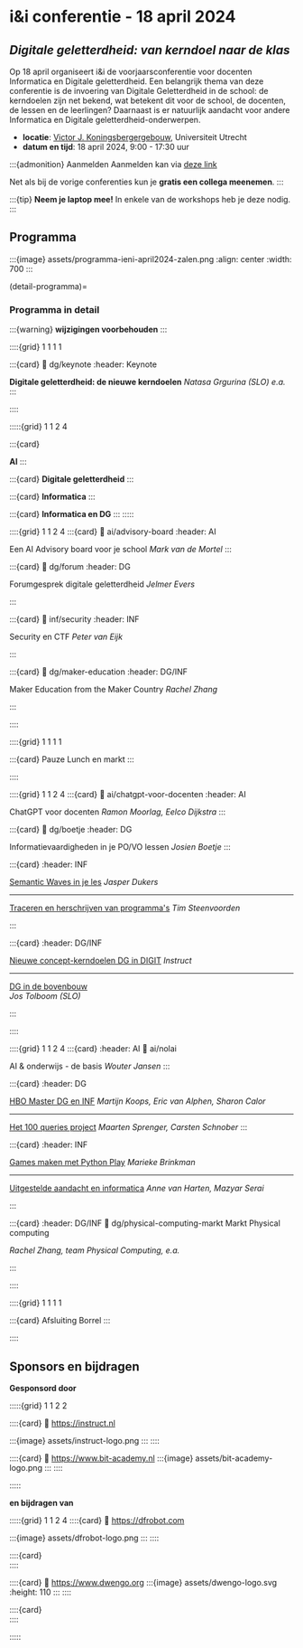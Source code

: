 # i&i conferentie - 18 april 2024

## *Digitale geletterdheid: van kerndoel naar de klas*

Op 18 april organiseert i&i de voorjaarsconferentie voor docenten Informatica en Digitale
geletterdheid. Een belangrijk thema van deze conferentie is de invoering van Digitale
Geletterdheid in de school: de kerndoelen zijn net bekend, wat betekent dit voor de
school, de docenten, de lessen en de leerlingen?
Daarnaast is er natuurlijk aandacht voor andere Informatica en
Digitale geletterdheid-onderwerpen.

* **locatie**: [Victor J. Koningsbergergebouw](https://www.uu.nl/victor-j-koningsbergergebouw),
  Universiteit Utrecht  
* **datum en tijd**: 18 april 2024, 9:00 - 17:30 uur
  
:::{admonition} Aanmelden
Aanmelden kan via [deze link](https://www.smink-registratie.nl/ieni/)

Net als bij de vorige conferenties kun je **gratis een collega meenemen**.
:::

:::{tip}
**Neem je laptop mee!** In enkele van de workshops heb je deze nodig.
:::

## Programma

:::{image} assets/programma-ieni-april2024-zalen.png
:align: center
:width: 700
:::

(detail-programma)=
### Programma in detail

:::{warning} 
**wijzigingen voorbehouden**
:::

::::{grid} 1 1 1 1

:::{card}
:link: dg/keynote
:header: Keynote

**Digitale geletterdheid: de nieuwe kerndoelen**
*Natasa Grgurina (SLO) e.a.*
:::

::::

:::::{grid} 1 1 2 4


:::{card}

**AI**
:::


:::{card}
**Digitale geletterdheid**
:::

:::{card}
**Informatica**
:::

:::{card}
**Informatica en DG**
:::
:::::

::::{grid} 1 1 2 4
:::{card}
:link: ai/advisory-board
:header: AI

Een AI Advisory board voor je school
*Mark van de Mortel*
:::

:::{card}
:link: dg/forum
:header: DG

Forumgesprek digitale geletterdheid 
*Jelmer Evers*

:::

:::{card}
:link: inf/security
:header: INF

Security en CTF *Peter van Eijk*

:::

:::{card}
:link: dg/maker-education
:header: DG/INF

Maker Education from the Maker Country *Rachel Zhang*

:::


::::

::::{grid} 1 1 1 1

:::{card} Pauze
Lunch en markt
:::

::::

::::{grid} 1 1 2 4
:::{card}
:link: ai/chatgpt-voor-docenten
:header: AI

ChatGPT voor docenten
*Ramon Moorlag, Eelco Dijkstra*
:::

:::{card}
:link: dg/boetje
:header: DG

Informatievaardigheden in je PO/VO lessen
*Josien Boetje*
:::

:::{card}
:header: INF

[Semantic Waves in je les](inf/semantic-wave) *Jasper Dukers*

---

[Traceren en herschrijven van programma's](inf/traceren) *Tim Steenvoorden*

:::

:::{card}
:header: DG/INF 

[Nieuwe concept-kerndoelen DG in DIGIT](dg/instruct-digit)
*Instruct*

---

[DG in de bovenbouw](dg/dg-bovenbouw)  
*Jos Tolboom (SLO)* 
 
:::


::::

::::{grid} 1 1 2 4
:::{card}
:header: AI
:link: ai/nolai

AI & onderwijs - de basis *Wouter Jansen*
:::

:::{card}
:header: DG

[HBO Master DG en INF](dg/hbo-master) *Martijn Koops, Eric van Alphen, Sharon Calor*

---

[Het 100 queries project](dg/honderd-queries)
*Maarten Sprenger, Carsten Schnober*
:::

:::{card}
:header: INF 

[Games maken met Python Play](inf/python-play) *Marieke Brinkman*

---

[Uitgestelde aandacht en informatica](inf/programmeren-en-design)
*Anne van Harten, Mazyar Serai*

:::



:::{card}
:header: DG/INF 
:link: dg/physical-computing-markt
Markt Physical computing

*Rachel Zhang, team Physical Computing, e.a.*

:::


::::



::::{grid} 1 1 1 1

:::{card} Afsluiting
Borrel
:::

::::

## Sponsors en bijdragen

**Gesponsord door**

:::::{grid} 1 1 2 2

::::{card}
:link: https://instruct.nl

:::{image} assets/instruct-logo.png
:::
::::

::::{card}
:link: https://www.bit-academy.nl
:::{image} assets/bit-academy-logo.png
:::
::::

:::::

**en bijdragen van**

:::::{grid} 1 1 2 4
::::{card}
:link: https://dfrobot.com

:::{image} assets/dfrobot-logo.png
:::
::::

::::{card}
<br>
::::

::::{card}
:link:  https://www.dwengo.org
:::{image} assets/dwengo-logo.svg
:height: 110
:::
::::

::::{card}
<br>
::::

:::::
